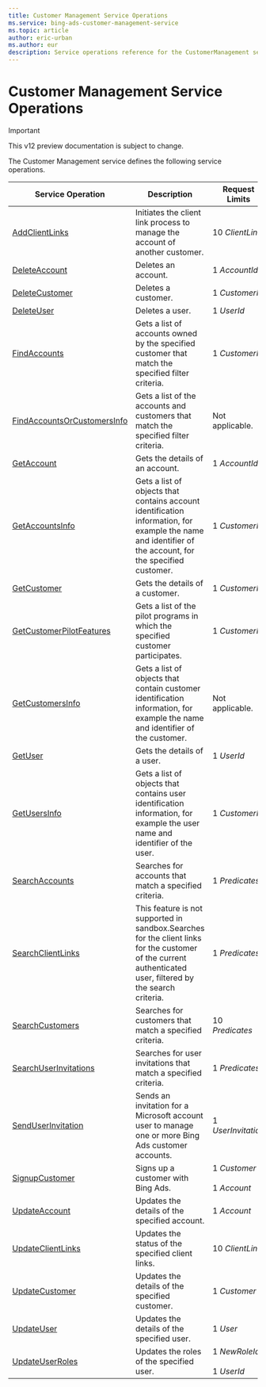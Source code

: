 ```yaml
---
title: Customer Management Service Operations
ms.service: bing-ads-customer-management-service
ms.topic: article
author: eric-urban
ms.author: eur
description: Service operations reference for the CustomerManagement service.
---
```

# Customer Management Service Operations

> [!IMPORTANT]
> This v12 preview documentation is subject to change.

The Customer Management service defines the following service operations.

|Service Operation|Description|Request Limits|
|---|---|---|
|[AddClientLinks](addclientlinks)|Initiates the client link process to manage the account of another customer.|10 *ClientLink*|
|[DeleteAccount](deleteaccount)|Deletes an account.|1 *AccountId*|
|[DeleteCustomer](deletecustomer)|Deletes a customer.|1 *CustomerId*|
|[DeleteUser](deleteuser)|Deletes a user.|1 *UserId*|
|[FindAccounts](findaccounts)|Gets a list of accounts owned by the specified customer that match the specified filter criteria.|1 *CustomerId*|
|[FindAccountsOrCustomersInfo](findaccountsorcustomersinfo)|Gets a list of the accounts and customers that match the specified filter criteria.|Not applicable.|
|[GetAccount](getaccount)|Gets the details of an account.|1 *AccountId*|
|[GetAccountsInfo](getaccountsinfo)|Gets a list of objects that contains account identification information, for example the name and identifier of the account, for the specified customer.|1 *CustomerId*|
|[GetCustomer](getcustomer)|Gets the details of a customer.|1 *CustomerId*|
|[GetCustomerPilotFeatures](getcustomerpilotfeatures)|Gets a list of the pilot programs in which the specified customer participates.|1 *CustomerId*|
|[GetCustomersInfo](getcustomersinfo)|Gets a list of objects that contain customer identification information, for example the name and identifier of the customer.|Not applicable.|
|[GetUser](getuser)|Gets the details of a user.|1 *UserId*|
|[GetUsersInfo](getusersinfo)|Gets a list of objects that contains user identification information, for example the user name and identifier of the user.|1 *CustomerId*|
|[SearchAccounts](searchaccounts)|Searches for accounts that match a specified criteria.|1 *Predicates*|
|[SearchClientLinks](searchclientlinks)|This feature is not supported in sandbox.Searches for the client links for the customer of the current authenticated user, filtered by the search criteria.|1 *Predicates*|
|[SearchCustomers](searchcustomers)|Searches for customers that match a specified criteria.|10 *Predicates*|
|[SearchUserInvitations](searchuserinvitations)|Searches for user invitations that match a specified criteria.|1 *Predicates*|
|[SendUserInvitation](senduserinvitation)|Sends an invitation for  a Microsoft account user to manage one or more Bing Ads customer accounts.|1 *UserInvitation*|
|[SignupCustomer](signupcustomer)|Signs up a customer with Bing Ads.|1 *Customer*<br /><br />1 *Account*|
|[UpdateAccount](updateaccount)|Updates the details of the specified account.|1 *Account*|
|[UpdateClientLinks](updateclientlinks)|Updates the status of the specified client links.|10 *ClientLink*|
|[UpdateCustomer](updatecustomer)|Updates the details of the specified customer.|1 *Customer*|
|[UpdateUser](updateuser)|Updates the details of the specified user.|1 *User*|
|[UpdateUserRoles](updateuserroles)|Updates the roles of the specified user.|1 *NewRoleId*<br /><br />1 *UserId*|
